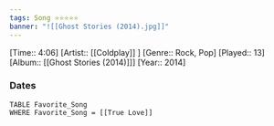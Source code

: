 ```yaml
---
tags: Song ⭐⭐⭐⭐⭐ 
banner: "![[Ghost Stories (2014).jpg]]"
---
```

[Time:: 4:06]
[Artist:: [[Coldplay]] ]
[Genre:: Rock, Pop]
[Played:: 13]
[Album:: [[Ghost Stories (2014)]]]
[Year:: 2014]
### Dates
````dataview
TABLE Favorite_Song
WHERE Favorite_Song = [[True Love]]
````